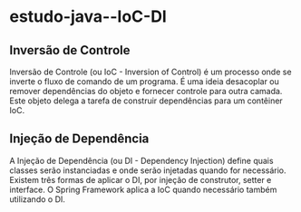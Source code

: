 # estudo-java--IoC-DI
## Inversão de Controle
Inversão de Controle (ou IoC - Inversion of Control) é um processo onde se inverte o fluxo de comando de um programa. É uma ideia desacoplar ou remover dependências do objeto e fornecer controle para outra camada. Este objeto delega a tarefa de construir dependências para um contêiner IoC.


## Injeção de Dependência
A Injeção de Dependência (ou DI - Dependency Injection) define quais classes serão instanciadas e onde serão injetadas quando for necessário. Existem três formas de aplicar o DI, por injeção de construtor, setter e interface. O Spring Framework aplica a IoC quando necessário também utilizando o DI.
